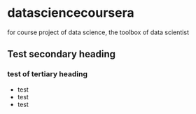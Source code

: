 datasciencecoursera
===================

for course project of data science, the toolbox of data scientist


## Test secondary heading
### test of tertiary heading
* test
* test
* test
